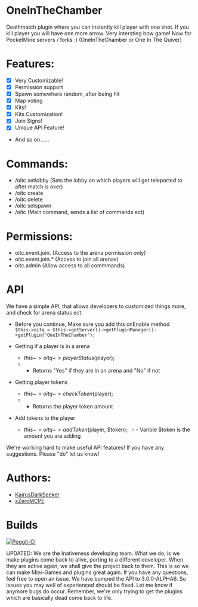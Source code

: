 # OneInTheChamber

Deathmatch plugin where you can instantly kill player with one shot. If you kill player you will have one more arrow. Very intersting bow game! Now for PocketMine servers / forks :)   (OneInTheChamber or One In The Quiver)
 
# Features:

- [x] Very Customizable!
- [x] Permission support
- [x] Spawn somewhere random, after being hit
- [x] Map voting
- [x] Kits!
- [x] Kits Customization!
- [x] Join Signs!
- [x] Unique API Feature!
- And so on......

# Commands:

- /oitc setlobby (Sets the lobby on which players will get teleported to after match is over)
- /oitc create <ArenaName> <PlayerSlot>
- /oitc delete <AreneName>
- /oitc setspawn <ArenaName> <Number>
- /oitc (Main command, sends a list of commands ect)
 
# Permissions:
- oitc.event.join.<ArenaName> (Access to the arena permission only)
- oitc.event.join.*  (Access to join all arenas)
- oitc.admin (Allow access to all commmands)
 
# API
We have a simple API, that allows developers to customized things more, and check for arena status ect. 

* Before you continue,
 Make sure you add this onEnable method <br />
`$this->oitq = $this->getServer()->getPluginManager()->getPlugin("OneInTheChamber");`

* Getting if a player is in a arena
   - $this->oitq->playerStatus($player); 
   - - Returns "Yes" if they are in an arena and "No" if not
   
* Getting player tokens
   - $this->oitq->checkToken($player); 
   - - Returns the player token amount
   
* Add tokens to the player
   - $this->oitq->addToken($player, $token); 
   - - Varible $token is the amount you are adding
 
We're working hard to make useful API features! If you have any suggestions. Please "do" let us know!
 
# Authors:
- [KairusDarkSeeker](https://github.com/KairusDarkSeeker)
- [xZeroMCPE](https://github.com/xZeroMCPE)

# Builds
[![Poggit-CI](https://poggit.pmmp.io/ci.badge/PocketEssential/OneInTheChamber/OneInTheChamber)](https://poggit.pmmp.io/ci/PocketEssential/OneInTheChamber/OneInTheChamber)

UPDATED:
We are the Inativeness developing team. What we do, is we make plugins come back to alive, porting to a different developer. When they are active again, we shall give the project back to them. This is so we can make Mini-Games and plugins great again.
If you have any questions, feel free to open an issue.
We have bumped the API to 3.0.0-ALPHA6.
So issues you may well of experienced should be fixed.
Let me know if anymore bugs do occur. Remember, we're only trying to get the plugins which are basically dead come back to life.
